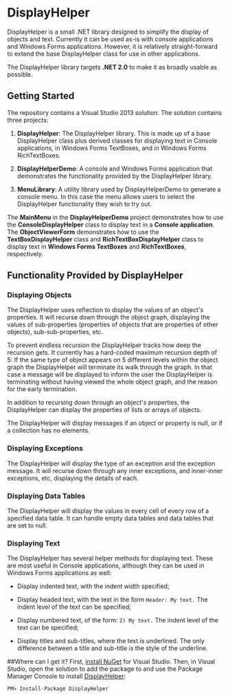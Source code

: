 # DisplayHelper
DisplayHelper is a small .NET library designed to simplify the display of objects and text.  Currently it can be used as-is with console applications and Windows Forms applications.  However, it is relatively straight-forward to extend the base DisplayHelper class for use in other applications.

The DisplayHelper library targets **.NET 2.0** to make it as broadly usable as possible.

## Getting Started
The repository contains a Visual Studio 2013 solution.  The solution contains three projects:

1. **DisplayHelper**: The DisplayHelper library.  This is made up of a base DisplayHelper class plus derived classes for displaying text in Console applications, in Windows Forms TextBoxes, and in Windows Forms RichTextBoxes.

2. **DisplayHelperDemo**: A console and Windows Forms application that demonstrates the functionality provided by the DisplayHelper library.

3. **MenuLibrary**: A utility library used by DisplayHelperDemo to generate a console menu.  In this case the menu allows users to select the DisplayHelper functionality they wish to try out.

The **MainMenu** in the **DisplayHelperDemo** project demonstrates how to use the **ConsoleDisplayHelper** class to display text in a **Console application**.  The **ObjectViewerForm** demonstrates how to use the **TextBoxDisplayHelper** class and **RichTextBoxDisplayHelper** class to display text in **Windows Forms TextBoxes** and **RichTextBoxes**, respectively.

## Functionality Provided by DisplayHelper

### Displaying Objects
The DisplayHelper uses reflection to display the values of an object's properties.  It will recurse down through the object graph, displaying the values of sub-properties (properties of objects that are properties of other objects), sub-sub-properties, etc.

To prevent endless recursion the DisplayHelper tracks how deep the recursion gets.  It currently has a hard-coded maximum recursion depth of 5: If the same type of object appears on 5 different levels within the object graph the DisplayHelper will terminate its walk through the graph.  In that case a message will be displayed to inform the user the DisplayHelper is terminating without having viewed the whole object graph, and the reason for the early termination.

In addition to recursing down through an object's properties, the DisplayHelper can display the properties of lists or arrays of objects.

The DisplayHelper will display messages if an object or property is null, or if a collection has no elements.

### Displaying Exceptions
The DisplayHelper will display the type of an exception and the exception message.  It will recurse down through any inner exceptions, and inner-inner exceptions, etc, displaying the details of each.

### Displaying Data Tables
The DisplayHelper will display the values in every cell of every row of a specified data table.  It can handle empty data tables and data tables that are set to null.

### Displaying Text
The DisplayHelper has several helper methods for displaying text.  These are most useful in Console applications, although they can be used in Windows Forms applications as well:

* Display indented text, with the indent width specified;

* Display headed text, with the text in the form `Header: My text.`  The indent level of the text can be specified;

* Display numbered text, of the form: `2) My text.`  The indent level of the text can be specified;

* Display titles and sub-titles, where the text is underlined.  The only difference between a title and sub-title is the style of the underline.

##Where can I get it?
First, [install NuGet](http://docs.nuget.org/docs/start-here/installing-nuget) for Visual Studio. Then, in Visual Studio, open the solution to add the package to and use the Package Manager Console to install [DisplayHelper](https://www.nuget.org/packages/DisplayHelper/):

    PM> Install-Package DisplayHelper
